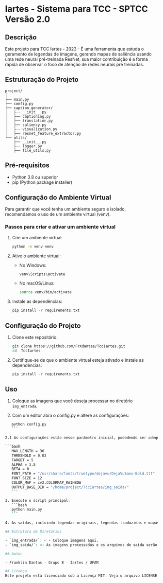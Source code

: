 
# Iartes - Sistema para TCC - SPTCC Versão 2.0

## Descrição
Este projeto para TCC Iartes - 2023 - É uma ferramenta que estuda o geramento de legendas de imagens, gerando mapas de saliência usando uma rede neural pré-treinada ResNet, sua maior contribuição é a forma rápida de observar o foco de atenção de redes neurais pré treinadas.

## Estruturação do Projeto

```plaintext
project/
│
├── main.py
├── config.py
├── caption_generator/
│   ├── __init__.py
│   ├── captioning.py
│   ├── translation.py
│   ├── saliency.py
│   ├── visualization.py
│   ├── resnet_feature_extractor.py
└── utils/
    ├── __init__.py
    ├── logger.py
    ├── file_utils.py
```

## Pré-requisitos

- Python 3.8 ou superior
- pip (Python package installer)

## Configuração do Ambiente Virtual

Para garantir que você tenha um ambiente seguro e isolado, recomendamos o uso de um ambiente virtual (venv).

### Passos para criar e ativar um ambiente virtual

1. Crie um ambiente virtual:
    ```bash
    python -m venv venv
    ```

2. Ative o ambiente virtual:

    - No Windows:
      ```bash
      venv\Scripts\activate
      ```

    - No macOS/Linux:
      ```bash
      source venv/bin/activate
      ```

3. Instale as dependências:
    ```bash
    pip install -r requirements.txt
    ```

## Configuração do Projeto

1. Clone este repositório:
    ```bash
    git clone https://github.com/FrXdantas/TccIartes.git
    cd  TccIartes
    ```

2. Certifique-se de que o ambiente virtual esteja ativado e instale as dependências:
    ```bash
    pip install -r requirements.txt
    ```

## Uso

1. Coloque as imagens que você deseja processar no diretório `img_entrada`.

2. Com um editor abra o config.py e altere as configurações:
 
 ```bash
    python config.py
    ```

2.1 As configurações estão nesse parâmetro inicial, podedendo ser adequada ao seu projeto.

```bash
    MAX_LENGTH = 30
    THRESHOLD = 0.03
    TARGET = 5
    ALPHA = 1.5
    BETA = 0
    FONT_PATH = "/usr/share/fonts/truetype/dejavu/DejaVuSans-Bold.ttf"
    FONT_SIZE = 12
    COLOR_MAP = cv2.COLORMAP_RAINBOW
    OUTPUT_BASE_DIR = "/home/project/TccIartes/img_saida/"
    ```

3. Execute o script principal:
    ```bash
    python main.py
    ```

4. As saídas, incluindo legendas originais, legendas traduzidas e mapas de saliência, serão salvas no diretório `img_saida`.

## Estrutura de Diretórios

- `img_entrada/`: < - Coloque imagens aqui.
- `img_saida/`: <- As imagens processadas e os arquivos de saída serão salvos aqui.

## Autor

- Franklin Dantas - Grupo 8 - Iartes / UFAM

## Licença
Este projeto está licenciado sob a Licença MIT. Veja o arquivo LICENSE para mais detalhes.
